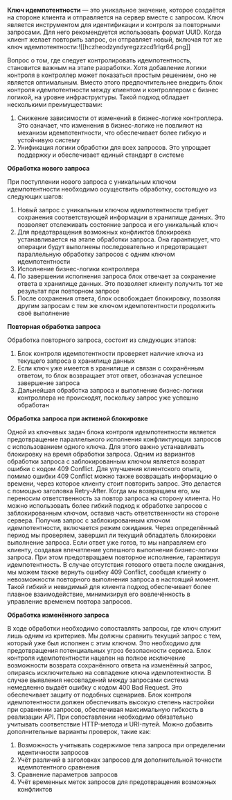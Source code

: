 **Ключ идемпотентности** — это уникальное значение, которое создаётся на стороне клиента и отправляется на сервер вместе с запросом. Ключ является инструментом для идентификации и контроля за повторными запросами. Для него рекомендуется использовать формат UUID. Когда клиент желает повторить запрос, он отправляет новый, включая тот же ключ идемпотентности:![[hczheodzyndyregzzzcd1rlqr64.png]]

Вопрос о том, где следует контролировать идемпотентность, становится важным на этапе разработки. Хотя добавление логики контроля в контроллер может показаться простым решением, оно не является оптимальным. Вместо этого предпочтительнее внедрить блок контроля идемпотентности между клиентом и контроллером с бизнес логикой, на уровне инфраструктуры. Такой подход обладает несколькими преимуществами:
1) Снижение зависимости от изменений в бизнес-логике контроллера. Это означает, что изменения в бизнес-логике не повлияют на механизм идемпотентности, что обеспечивает более гибкую и устойчивую систему
2) Унификация логики обработки для всех запросов. Это упрощает поддержку и обеспечивает единый стандарт в системе

**Обработка нового запроса**

При поступлении нового запроса с уникальным ключом идемпотентности необходимо осуществить обработку, состоящую из следующих шагов:
1) Новый запрос с уникальным ключом идемпотентности требует сохранения соответствующей информации в хранилище данных. Это позволяет отслеживать состояние запроса и его уникальный ключ
2) Для предотвращения возможных конфликтов блокировка устанавливается на этапе обработки запроса. Она гарантирует, что операции будут выполнены последовательно и предотвращает параллельную обработку запросов с одним ключом идемпотентности
3) Исполнение бизнес-логики контроллера
4) По завершении исполнения запроса блок отвечает за сохранение ответа в хранилище данных. Это позволяет клиенту получить тот же результат при повторном запросе
5) После сохранения ответа, блок освобождает блокировку, позволяя другим запросам с тем же ключом идемпотентности продолжить своё выполнение

**Повторная обработка запроса**

Обработка повторного запроса, состоит из следующих этапов:
1) Блок контроля идемпотентности проверяет наличие ключа из текущего запроса в хранилище данных
2) Если ключ уже имеется в хранилище и связан с сохранённым ответом, то блок возвращает этот ответ, обозначая успешное завершение запроса
3) Дальнейшая обработка запроса и выполнение бизнес-логики контроллера не происходят, поскольку запрос уже успешно обработан

**Обработка запроса при активной блокировке**

Одной из ключевых задач блока контроля идемпотентности является предотвращение параллельного исполнения конфликтующих запросов с использованием одного ключа. Для этого важно устанавливать блокировку на время обработки запроса. Одним из вариантов обработки запроса с заблокированным ключом является возврат ошибки с кодом 409 Conflict. Для улучшения клиентского опыта, помимо ошибки 409 Conflict можно также возвращать информацию о времени, через которое клиенту стоит повторить запрос. Это делается с помощью заголовка Retry-After. Когда мы возвращаем его, мы переносим ответственность за повтор запроса на сторону клиента. Но можно использовать более гибкий подход к обработке запросов с заблокированным ключом, оставив часть ответственности на стороне сервера. Получив запрос с заблокированным ключом идемпотентности, включается режим ожидания. Через определённый период мы проверяем, завершил ли текущий обладатель блокировки выполнение запроса. Если ответ уже готов, то мы направляем его клиенту, создавая впечатление успешного выполнения бизнес-логики запроса. При этом предотвращаем повторное исполнение, гарантируя идемпотентность. В случае отсутствия готового ответа после ожидания, мы можем также вернуть ошибку 409 Conflict, сообщая клиенту о невозможности повторного выполнения запроса в настоящий момент. Такой гибкий и невидимый для клиента подход обеспечивает более плавное взаимодействие, минимизируя его вовлечённость в управление временем повтора запросов.

**Обработка изменённого запроса**

В ходе обработки необходимо сопоставлять запросы, где ключ служит лишь одним из критериев. Мы должны сравнить текущий запрос с тем, который уже был исполнен с этим ключом. Это необходимо для предотвращения потенциальных угроз безопасности сервиса. Блок контроля идемпотентности нацелен на полное исключение возможности возврата сохранённого ответа на изменённый запрос, опираясь исключительно на совпадение ключа идемпотентности. В случае выявления несовпадений между запросами система немедленно выдаёт ошибку с кодом 400 Bad Request. Это обеспечивает защиту от подобных сценариев. Блок контроля идемпотентности должен обеспечивать высокую степень настройки при сравнении запросов, обеспечивая максимальную гибкость в реализации API. При сопоставлении необходимо обязательно учитывать соответствие HTTP-метода и URI-путей. Можно добавить дополнительные варианты проверок, такие как:
1) Возможность учитывать содержимое тела запроса при определении идентичности запросов
2) Учёт различий в заголовках запросов для дополнительной точности идемпотентного сравнения
3) Сравнение параметров запросов
4) Учёт временных меток запросов для предотвращения возможных конфликтов